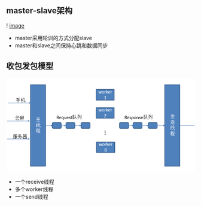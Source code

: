 ## master-slave架构

! [image](https://github.com/Vincent-syr/UDPServer/blob/main/image/master-slave.png)

- master采用轮训的方式分配slave
- master和slave之间保持心跳和数据同步





## 收包发包模型

![image](https://github.com/Vincent-syr/UDPServer/blob/main/image/send-receive.png)

- 一个receive线程
- 多个worker线程
- 一个send线程









